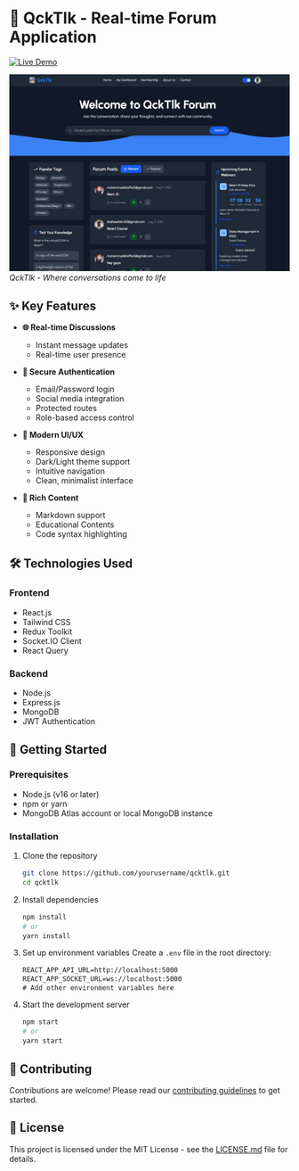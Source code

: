 # 🚀 QckTlk - Real-time Forum Application

[![Live Demo](https://img.shields.io/badge/🚀-Live%20Demo-blue?style=for-the-badge)](https://qcktlk.netlify.app/)

![QckTlk Cover](./public/QckTlk%20Cover.png)
*QckTlk - Where conversations come to life*

## ✨ Key Features

- **🌐 Real-time Discussions**
  - Instant message updates
  - Real-time user presence

- **🔐 Secure Authentication**
  - Email/Password login
  - Social media integration
  - Protected routes
  - Role-based access control

- **📱 Modern UI/UX**
  - Responsive design
  - Dark/Light theme support
  - Intuitive navigation
  - Clean, minimalist interface

- **💬 Rich Content**
  - Markdown support
  - Educational Contents
  - Code syntax highlighting
  


## 🛠️ Technologies Used

### Frontend
- React.js
- Tailwind CSS
- Redux Toolkit
- Socket.IO Client
- React Query

### Backend
- Node.js
- Express.js
- MongoDB
- JWT Authentication

## 🚀 Getting Started

### Prerequisites
- Node.js (v16 or later)
- npm or yarn
- MongoDB Atlas account or local MongoDB instance

### Installation

1. Clone the repository
   ```bash
   git clone https://github.com/yourusername/qcktlk.git
   cd qcktlk
   ```

2. Install dependencies
   ```bash
   npm install
   # or
   yarn install
   ```

3. Set up environment variables
   Create a `.env` file in the root directory:
   ```env
   REACT_APP_API_URL=http://localhost:5000
   REACT_APP_SOCKET_URL=ws://localhost:5000
   # Add other environment variables here
   ```

4. Start the development server
   ```bash
   npm start
   # or
   yarn start
   ```



## 🤝 Contributing

Contributions are welcome! Please read our [contributing guidelines](CONTRIBUTING.md) to get started.

## 📄 License

This project is licensed under the MIT License - see the [LICENSE.md](LICENSE) file for details.


